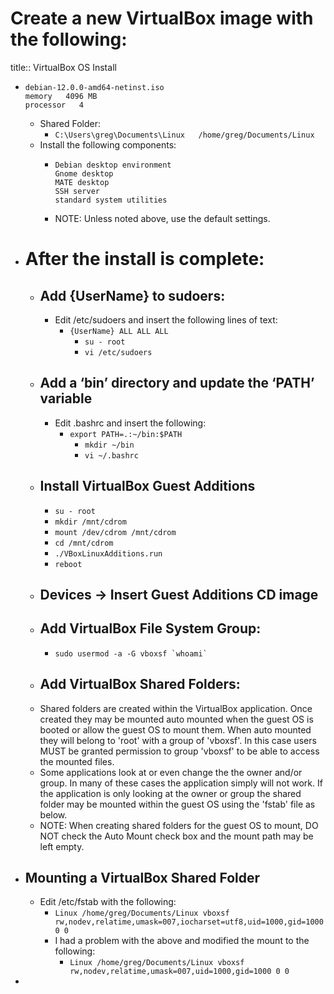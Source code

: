 # Create a new VirtualBox image with the following:
title:: VirtualBox OS Install
- ```
  debian-12.0.0-amd64-netinst.iso
  memory   4096 MB
  processor   4
  ```
	- Shared Folder:
		- `C:\Users\greg\Documents\Linux   /home/greg/Documents/Linux`
	- Install the following components:
		- ```
		  Debian desktop environment
		  Gnome desktop
		  MATE desktop
		  SSH server
		  standard system utilities
		  ```
		- NOTE:    Unless noted above, use the default settings.
- # After the install is complete:
	- ## Add {UserName} to sudoers:
		- Edit /etc/sudoers and insert the following lines of text:
			- `{UserName} ALL ALL ALL`
				- `su - root`
				- `vi /etc/sudoers`
	- ## Add a ‘bin’ directory and update the ‘PATH’ variable
		- Edit .bashrc and insert the following:
			- `export PATH=.:~/bin:$PATH`
				- `mkdir ~/bin`
				- `vi ~/.bashrc`
	- ## Install VirtualBox Guest Additions
		- `su - root`
		- `mkdir /mnt/cdrom`
		- `mount /dev/cdrom /mnt/cdrom`
		- `cd /mnt/cdrom`
		- `./VBoxLinuxAdditions.run`
		- `reboot`
	- ## Devices -> Insert Guest Additions CD image
	- ## Add VirtualBox File System Group:
		- ``sudo usermod -a -G vboxsf `whoami` ``
	- ## Add VirtualBox Shared Folders:
	- Shared folders are created within the VirtualBox application.  Once created they may be mounted auto mounted when the guest OS is booted or allow the guest OS to mount them.  When auto mounted they will belong to 'root' with a group of 'vboxsf'.  In this case users MUST be granted permission to group 'vboxsf' to be able to access the mounted files.
	- Some applications look at or even change the the owner and/or group.  In many of these cases the application simply will not work.  If the application is only looking at the owner or group the shared folder may be mounted within the guest OS using the 'fstab' file as below.
	- NOTE: When creating shared folders for the guest OS to mount, DO NOT check the Auto Mount check box and the mount path may be left empty.
- ## Mounting a VirtualBox Shared Folder
	- Edit /etc/fstab with the following:
		- `Linux /home/greg/Documents/Linux vboxsf rw,nodev,relatime,umask=007,iocharset=utf8,uid=1000,gid=1000 0 0`
		- I had a problem with the above and modified the mount to the following:
			- `Linux /home/greg/Documents/Linux vboxsf rw,nodev,relatime,umask=007,uid=1000,gid=1000 0 0`
-